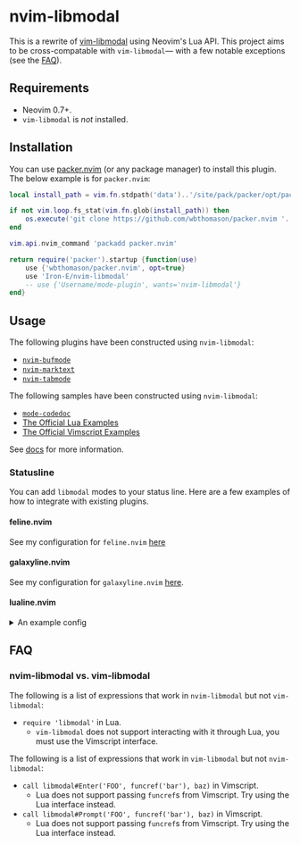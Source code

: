 # nvim-libmodal

This is a rewrite of [vim-libmodal](https://github.com/Iron-E/vim-libmodal) using Neovim's Lua API. This project aims to be cross-compatable with `vim-libmodal`— with a few notable exceptions (see the [FAQ](#FAQ)).

## Requirements

* Neovim 0.7+.
* `vim-libmodal` is _not_ installed.

## Installation

You can use [packer.nvim](https://github.com/wbthomason/packer.nvim) (or any package manager) to install this plugin. The below example is for `packer.nvim`:

```lua
local install_path = vim.fn.stdpath('data')..'/site/pack/packer/opt/packer.nvim'

if not vim.loop.fs_stat(vim.fn.glob(install_path)) then
	os.execute('git clone https://github.com/wbthomason/packer.nvim '..install_path)
end

vim.api.nvim_command 'packadd packer.nvim'

return require('packer').startup {function(use)
	use {'wbthomason/packer.nvim', opt=true}
	use 'Iron-E/nvim-libmodal'
	-- use {'Username/mode-plugin', wants='nvim-libmodal'}
end}
```

## Usage

The following plugins have been constructed using `nvim-libmodal`:

* [`nvim-bufmode`](https://github.com/Iron-E/nvim-bufmode)
* [`nvim-marktext`](https://github.com/Iron-E/nvim-marktext)
* [`nvim-tabmode`](https://github.com/Iron-E/nvim-tabmode)

The following samples have been constructed using `nvim-libmodal`:

* [`mode-codedoc`](https://gitlab.com/Iron_E/dotfiles/-/blob/master/.config/nvim/lua/mode-codedoc.lua)
* [The Official Lua Examples](https://github.com/Iron-E/nvim-libmodal/tree/master/examples/lua)
* [The Official Vimscript Examples](https://github.com/Iron-E/nvim-libmodal/tree/master/examples)

See [docs](./doc) for more information.

### Statusline

You can add `libmodal` modes to your status line. Here are a few examples of how to integrate with existing plugins.

#### feline.nvim

See my configuration for `feline.nvim` [here](https://gitlab.com/Iron_E/dotfiles/-/blob/master/.config/nvim/lua/plugin/feline.lua#L148-L164)

#### galaxyline.nvim

See my configuration for `galaxyline.nvim` [here](https://gitlab.com/Iron_E/dotfiles/-/blob/edf3e1c9779bbc81002832bb03ec875dc86cc16b/.config/nvim/lua/plugin/galaxyline.lua#L140-163).

#### lualine.nvim

<details>
	<summary>An example config</summary>
	<pre lang = "lua">
-- Defined in https://github.com/Iron-E/nvim-highlite
local BLUE         = '#7766ff'
local CYAN         = '#33dbc3'
local GREEN        = '#22ff22'
local GREEN_LIGHT  = '#99ff99'
local ICE          = '#95c5ff'
local ORANGE       = '#ff8900'
local ORANGE_LIGHT = '#f0af00'
local PINK         = '#ffa6ff'
local PINK_LIGHT   = '#ffb7b7'
local PURPLE       = '#cf55f0'
local PURPLE_LIGHT = '#af60af'
local RED          = '#ee4a59'
local RED_DARK     = '#a80000'
local RED_LIGHT    = '#ff4090'
local TAN          = '#f4c069'
local TEAL         = '#60afff'
local TURQOISE     = '#2bff99'
local YELLOW       = '#f0df33'
 
local MODES =
{ -- {{{
	['c']  = {'COMMAND-LINE',     RED},
	['ce'] = {'NORMAL EX',        RED_DARK},
	['cv'] = {'EX',               RED_LIGHT},
	['i']  = {'INSERT',           GREEN},
	['ic'] = {'INS-COMPLETE',     GREEN_LIGHT},
	['n']  = {'NORMAL',           PURPLE_LIGHT},
	['no'] = {'OPERATOR-PENDING', PURPLE},
	['r']  = {'HIT-ENTER',        CYAN},
	['r?'] = {':CONFIRM',         CYAN},
	['rm'] = {'--MORE',           ICE},
	['R']  = {'REPLACE',          PINK},
	['Rv'] = {'VIRTUAL',          PINK_LIGHT},
	['s']  = {'SELECT',           TURQOISE},
	['S']  = {'SELECT',           TURQOISE},
	['␓'] = {'SELECT',            TURQOISE},
	['t']  = {'TERMINAL',         ORANGE},
	['v']  = {'VISUAL',           BLUE},
	['V']  = {'VISUAL LINE',      BLUE},
	['␖'] = {'VISUAL BLOCK',      BLUE},
	['!']  = {'SHELL',            YELLOW},
 
	-- libmodal
	['BUFFERS'] = TEAL,
	['TABLES']  = ORANGE_LIGHT,
	['TABS']    = TAN,
} -- }}}
 
local MODE_HL_GROUP = 'LualineViMode'
 
--[[/* FELINE CONFIG */]]
 
vim.api.nvim_create_autocmd('User', {
	callback = function()
		require('lualine').refresh {scope = 'window',  place = {'statusline'}}
	end,
	pattern = {'LibmodalModeEnterPre', 'LibmodalModeLeavePost'},
})
 
require('lualine').setup {sections = {lualine_a = {{
	function() -- auto change color according the vim mode
		local mode_color, mode_name
 
		if vim.g.libmodalActiveModeName then
			mode_name = vim.g.libmodalActiveModeName
			mode_color = MODES[mode_name]
		else
			local current_mode = MODES[vim.api.nvim_get_mode().mode]
 
			mode_name = current_mode[1]
			mode_color = current_mode[2]
		end
 
		vim.api.nvim_set_hl(0, MODE_HL_GROUP, {fg = mode_color, bold = true})
 
		return mode_name..' '
	end,
	icon = {'▊', align = 'left'},
	color = MODE_HL_GROUP,
	padding = 0,
}}}}
	</pre>
</details>

## FAQ

### nvim-libmodal vs. vim-libmodal

The following is a list of expressions that work in `nvim-libmodal` but not `vim-libmodal`:

* `require 'libmodal'` in Lua.
	* `vim-libmodal` does not support interacting with it through Lua, you must use the Vimscript interface.

The following is a list of expressions that work in `vim-libmodal` but not `nvim-libmodal`:

* `call libmodal#Enter('FOO', funcref('bar'), baz)` in Vimscript.
	* Lua does not support passing `funcref`s from Vimscript. Try using the Lua interface instead.
* `call libmodal#Prompt('FOO', funcref('bar'), baz)` in Vimscript.
	* Lua does not support passing `funcref`s from Vimscript. Try using the Lua interface instead.
